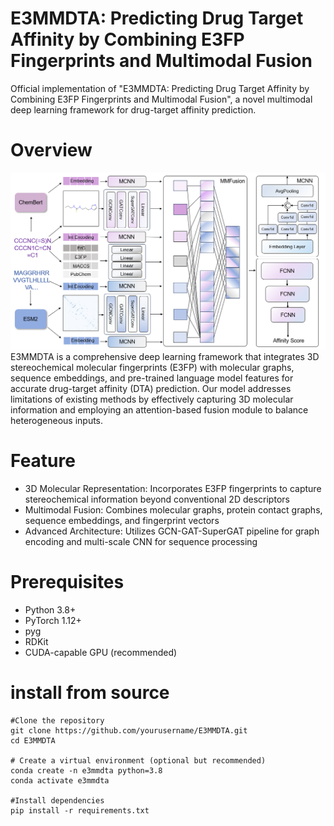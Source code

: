 # E3MMDTA: Predicting Drug Target Affinity by Combining E3FP Fingerprints and Multimodal Fusion
Official implementation of "E3MMDTA: Predicting Drug Target Affinity by Combining E3FP Fingerprints and Multimodal Fusion", a novel multimodal deep learning framework for drug-target affinity prediction.
# Overview
![Frame of E3MMDTA](./frame.png)
E3MMDTA is a comprehensive deep learning framework that integrates 3D stereochemical molecular fingerprints (E3FP) with molecular graphs, sequence embeddings, and pre-trained language model features for accurate drug-target affinity (DTA) prediction. Our model addresses limitations of existing methods by effectively capturing 3D molecular information and employing an attention-based fusion module to balance heterogeneous inputs.
# Feature
- 3D Molecular Representation: Incorporates E3FP fingerprints to capture stereochemical information beyond conventional 2D descriptors
- Multimodal Fusion: Combines molecular graphs, protein contact graphs, sequence embeddings, and fingerprint vectors
- Advanced Architecture: Utilizes GCN-GAT-SuperGAT pipeline for graph encoding and multi-scale CNN for sequence processing
# Prerequisites
- Python 3.8+
- PyTorch 1.12+
- pyg
- RDKit
- CUDA-capable GPU (recommended)
# install from source
```
#Clone the repository
git clone https://github.com/yourusername/E3MMDTA.git
cd E3MMDTA

# Create a virtual environment (optional but recommended)
conda create -n e3mmdta python=3.8
conda activate e3mmdta

#Install dependencies
pip install -r requirements.txt
```
